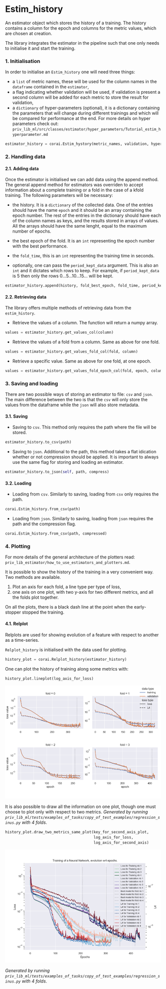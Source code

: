 # Estim_history

An estimator object which stores the history of a training. The history contains a column for the epoch and columns for
the metric values, which are chosen at creation.

The library integrates the estimator in the pipeline such that one only needs to initialise it and start the training.

### 1. Initialisation

In order to initialise an `Estim_history` one will need three things:

- a `list` of metric names, these will be used for the column names in the `dataframe` contained in the `estimator`,
- a flag indicating whether validation will be used, if validation is present a second column will be added for each
  metric to store the result for validation,
- a `dictionary` of hyper-parameters (optional), it is a dictionary containing the parameters that will change during
  different trainings and which will be compared for performance at the end. For more details on hyper parameters check
  out:
  `priv_lib_ml/src/classes/estimator/hyper_parameters/Tutorial_estim_hyperparameter.md`

```python
estimator_history = corai.Estim_hystory(metric_names, validation, hyper_params)
```

### 2. Handling data

#### 2.1. Adding data

Once the estimator is initialised we can add data using the append method. The general append method for estimators was
overriden to accept information about a complete training or a fold in the case of a kfold training. The following
parameters will be necessary:

- the history. It is a `dictionary` of the collected data. One of the entries should have the name `epoch`
  and it should be an array containing the epoch number. The rest of the entries in the dictionary should have each of
  the column names as keys, and the results stored in arrays of values. All the arrays should have the same lenght,
  equal to the maximum number of epochs.

- the best epoch of the fold. It is an `int` representing the epoch number with the best performance.
- the `fold_time`, this is an `int` representing the training time in seconds.
- optionally, one can pass the `period_kept_data` argument. This is also an `int` and it dictates which rows to keep.
  For example, if `period_kept_data` is 5 then only the rows 0...5...10...15... will be kept.

```python
estimator_history.append(history, fold_best_epoch, fold_time, period_kept_data)
```

#### 2.2. Retrieving data

The library offers multiple methods of retrieving data from the `estim_history`.

- Retrieve the values of a column. The function will return a numpy array.

```python
values = estimator_history.get_values_col(column)
```

- Retrieve the values of a fold from a column. Same as above for one fold.

```python
values = estimator_history.get_values_fold_col(fold, column)
```

- Retrieve a specific value. Same as above for one fold, at one epoch.

```python
values = estimator_history.get_values_fold_epoch_col(fold, epoch, column)
```

### 3. Saving and loading

There are two possible ways of storing an estimator to file: `csv` and `json`. The main difference between the two is
that the `csv` will only store the values from the dataframe while the `json` will also store metadata.

#### 3.1. Saving

- Saving to `csv`. This method only requires the path where the file will be stored.

```python
estimator_history.to_csv(path)
```

- Saving to `json`. Additional to the path, this method takes a flat idication whether or not compression should be
  applied. It is important to always use the same flag for storing and loading an estimator.

```python
estimator_history.to_json(self, path, compress)
```

#### 3.2. Loading

- Loading from `csv`. Similarly to saving, loading from `csv` only requires the path.

```python
corai.Estim_history.from_csv(path)
```

- Loading from `json`. Similarly to saving, loading from `json` requires the path and the compression flag.

```python
corai.Estim_history.from_csv(path, compressed)
```

### 4. Plotting

For more details of the general architecture of the plotters read: `priv_lib_estimator/how_to_use_estimators_and_plotters.md`.

It is possible to show the history of the training in a very convenient way. Two methods are available.

1. Plot an axis for each fold, a line type per type of loss,
2. one axis on one plot, with two y-axis for two different metrics, and all the folds plot together.

On all the plots, there is a black dash line at the point when the early-stopper stopped the training.

#### 4.1. Relplot
Relplots are used for showing evolution of a feature with respect to another as a time-series.

`Relplot_history` is initialised with the data used for plotting.

```python
history_plot = corai.Relplot_history(estimator_history)
```

One can plot the history of training along some metrics with:

```python
history_plot.lineplot(log_axis_for_loss)
```

![alt text](Tutorial_estim_history_sin_lineplot.png?raw=true "Title")

It is also possible to draw all the information on one plot, though one must choose to plot only with respect to two
metrics.
*Generated by running `priv_lib_ml/tests/examples_of_tasks/copy_of_test_examples/regression_sinus.py`
with 4 folds*.

```python
history_plot.draw_two_metrics_same_plot(key_for_second_axis_plot,
                                        log_axis_for_loss,
                                        log_axis_for_second_axis)
```

![alt text](Tutorial_estim_history_sin_two_metrics_same_plot.png?raw=true "Title")

*Generated by running `priv_lib_ml/tests/examples_of_tasks/copy_of_test_examples/regression_sinus.py`
with 4 folds*.


